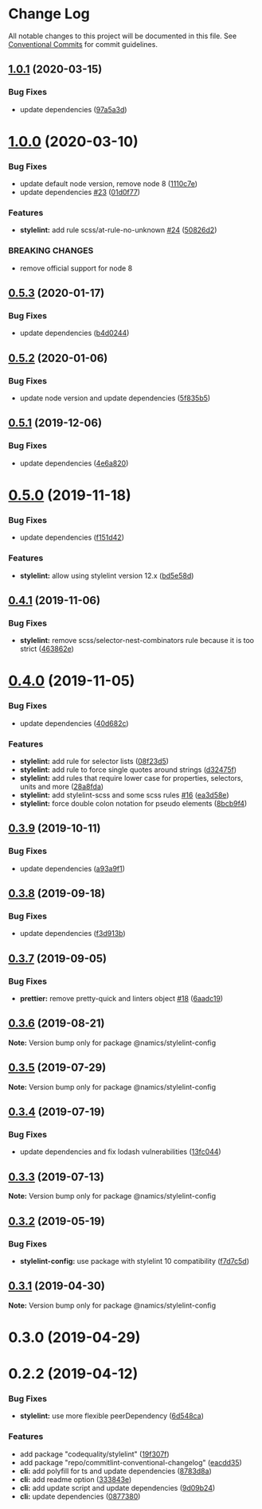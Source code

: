 # Change Log

All notable changes to this project will be documented in this file.
See [Conventional Commits](https://conventionalcommits.org) for commit guidelines.

## [1.0.1](https://github.com/namics/frontend-defaults/compare/@namics/stylelint-config@1.0.0...@namics/stylelint-config@1.0.1) (2020-03-15)


### Bug Fixes

* update dependencies ([97a5a3d](https://github.com/namics/frontend-defaults/commit/97a5a3deb08b5772d56e94d9e4d4aa8a33562c57))





# [1.0.0](https://github.com/namics/frontend-defaults/compare/@namics/stylelint-config@0.5.3...@namics/stylelint-config@1.0.0) (2020-03-10)


### Bug Fixes

* update default node version, remove node 8 ([1110c7e](https://github.com/namics/frontend-defaults/commit/1110c7e6d66620a192dd29893df9b049ac435a59))
* update dependencies [#23](https://github.com/namics/frontend-defaults/issues/23) ([01d0f77](https://github.com/namics/frontend-defaults/commit/01d0f77ced8013e856b61d603ad1e2bf187d4845))


### Features

* **stylelint:** add rule scss/at-rule-no-unknown [#24](https://github.com/namics/frontend-defaults/issues/24) ([50826d2](https://github.com/namics/frontend-defaults/commit/50826d26681a3808ca825a96fd98dc5f87468124))


### BREAKING CHANGES

* remove official support for node 8






## [0.5.3](https://github.com/namics/frontend-defaults/compare/@namics/stylelint-config@0.5.2...@namics/stylelint-config@0.5.3) (2020-01-17)


### Bug Fixes

* update dependencies ([b4d0244](https://github.com/namics/frontend-defaults/commit/b4d024413003dafb5c5e7b6792bb2d40caf7bb3f))





## [0.5.2](https://github.com/namics/frontend-defaults/compare/@namics/stylelint-config@0.5.1...@namics/stylelint-config@0.5.2) (2020-01-06)


### Bug Fixes

* update node version and update dependencies ([5f835b5](https://github.com/namics/frontend-defaults/commit/5f835b5a690d57177d0e18d0fc4c6644adba8d2e))





## [0.5.1](https://github.com/namics/frontend-defaults/compare/@namics/stylelint-config@0.5.0...@namics/stylelint-config@0.5.1) (2019-12-06)


### Bug Fixes

* update dependencies ([4e6a820](https://github.com/namics/frontend-defaults/commit/4e6a820c8a8dc13c5d2efa0fd7167381d10b1ce0))





# [0.5.0](https://github.com/namics/frontend-defaults/compare/@namics/stylelint-config@0.4.1...@namics/stylelint-config@0.5.0) (2019-11-18)


### Bug Fixes

* update dependencies ([f151d42](https://github.com/namics/frontend-defaults/commit/f151d4275056f78a59d0f992b5fcb17489244027))


### Features

* **stylelint:** allow using stylelint version 12.x ([bd5e58d](https://github.com/namics/frontend-defaults/commit/bd5e58d3ecc75b6587f37b7a1e1ece906f3eb495))





## [0.4.1](https://github.com/namics/frontend-defaults/compare/@namics/stylelint-config@0.4.0...@namics/stylelint-config@0.4.1) (2019-11-06)

### Bug Fixes

-   **stylelint:** remove scss/selector-nest-combinators rule because it is too strict ([463862e](https://github.com/namics/frontend-defaults/commit/463862e3860f458961a660ef96f64ff1bec53d7c))

# [0.4.0](https://github.com/namics/frontend-defaults/compare/@namics/stylelint-config@0.3.9...@namics/stylelint-config@0.4.0) (2019-11-05)

### Bug Fixes

-   update dependencies ([40d682c](https://github.com/namics/frontend-defaults/commit/40d682c7f67ed7990295c171b6898b74a52ebb70))

### Features

-   **stylelint:** add rule for selector lists ([08f23d5](https://github.com/namics/frontend-defaults/commit/08f23d57b2394205095a881e8b68b8d878ccfcf0))
-   **stylelint:** add rule to force single quotes around strings ([d32475f](https://github.com/namics/frontend-defaults/commit/d32475fe1e7c0ad0cee54e159ba7926fe0cd5c81))
-   **stylelint:** add rules that require lower case for properties, selectors, units and more ([28a8fda](https://github.com/namics/frontend-defaults/commit/28a8fdaf9ed136042010d05fdb54b78bf703dc5e))
-   **stylelint:** add stylelint-scss and some scss rules [#16](https://github.com/namics/frontend-defaults/issues/16) ([ea3d58e](https://github.com/namics/frontend-defaults/commit/ea3d58ee5b4cdbf0ebd5e3b7a194aaa0297b4b70))
-   **stylelint:** force double colon notation for pseudo elements ([8bcb9f4](https://github.com/namics/frontend-defaults/commit/8bcb9f4429024b941c47f52b68cbf14d845051e4))

## [0.3.9](https://github.com/namics/frontend-defaults/compare/@namics/stylelint-config@0.3.8...@namics/stylelint-config@0.3.9) (2019-10-11)

### Bug Fixes

-   update dependencies ([a93a9f1](https://github.com/namics/frontend-defaults/commit/a93a9f15adf85b7c949bc47040a67e190eedd77e))

## [0.3.8](https://github.com/namics/frontend-defaults/compare/@namics/stylelint-config@0.3.7...@namics/stylelint-config@0.3.8) (2019-09-18)

### Bug Fixes

-   update dependencies ([f3d913b](https://github.com/namics/frontend-defaults/commit/f3d913b))

## [0.3.7](https://github.com/namics/frontend-defaults/compare/@namics/stylelint-config@0.3.6...@namics/stylelint-config@0.3.7) (2019-09-05)

### Bug Fixes

-   **prettier:** remove pretty-quick and linters object [#18](https://github.com/namics/frontend-defaults/issues/18) ([6aadc19](https://github.com/namics/frontend-defaults/commit/6aadc19))

## [0.3.6](https://github.com/namics/frontend-defaults/compare/@namics/stylelint-config@0.3.5...@namics/stylelint-config@0.3.6) (2019-08-21)

**Note:** Version bump only for package @namics/stylelint-config

## [0.3.5](https://github.com/namics/frontend-defaults/compare/@namics/stylelint-config@0.3.4...@namics/stylelint-config@0.3.5) (2019-07-29)

**Note:** Version bump only for package @namics/stylelint-config

## [0.3.4](https://github.com/namics/frontend-defaults/compare/@namics/stylelint-config@0.3.3...@namics/stylelint-config@0.3.4) (2019-07-19)

### Bug Fixes

-   update dependencies and fix lodash vulnerabilities ([13fc044](https://github.com/namics/frontend-defaults/commit/13fc044))

## [0.3.3](https://github.com/namics/frontend-defaults/compare/@namics/stylelint-config@0.3.2...@namics/stylelint-config@0.3.3) (2019-07-13)

**Note:** Version bump only for package @namics/stylelint-config

## [0.3.2](https://github.com/namics/frontend-defaults/compare/@namics/stylelint-config@0.3.1...@namics/stylelint-config@0.3.2) (2019-05-19)

### Bug Fixes

-   **stylelint-config:** use package with stylelint 10 compatibility ([f7d7c5d](https://github.com/namics/frontend-defaults/commit/f7d7c5d))

## [0.3.1](https://github.com/namics/frontend-defaults/compare/@namics/stylelint-config@0.3.0...@namics/stylelint-config@0.3.1) (2019-04-30)

**Note:** Version bump only for package @namics/stylelint-config

# 0.3.0 (2019-04-29)

# 0.2.2 (2019-04-12)

### Bug Fixes

-   **stylelint:** use more flexible peerDependency ([6d548ca](https://github.com/namics/frontend-defaults/commit/6d548ca))

### Features

-   add package "codequality/stylelint" ([19f307f](https://github.com/namics/frontend-defaults/commit/19f307f))
-   add package "repo/commitlint-conventional-changelog" ([eacdd35](https://github.com/namics/frontend-defaults/commit/eacdd35))
-   **cli:** add polyfill for ts and update dependencies ([8783d8a](https://github.com/namics/frontend-defaults/commit/8783d8a))
-   **cli:** add readme option ([333843e](https://github.com/namics/frontend-defaults/commit/333843e))
-   **cli:** add update script and update dependencies ([9d09b24](https://github.com/namics/frontend-defaults/commit/9d09b24))
-   **cli:** update dependencies ([0877380](https://github.com/namics/frontend-defaults/commit/0877380))
